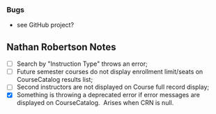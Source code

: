 ### Bugs
- see GitHub project?


## Nathan Robertson Notes
- [ ] Search by "Instruction Type" throws an error;
- [ ]  Future semester courses do not display enrollment limit/seats on CourseCatalog results list;
- [ ] Second instructors are not displayed on Course full record display;
- [x] Something is throwing a deprecated error if error messages are displayed on CourseCatalog.  Arises when CRN is null.